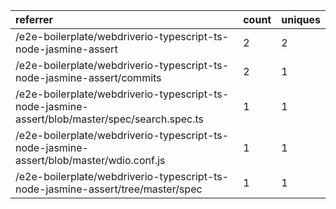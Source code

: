 | referrer                                                                                       | count | uniques |
| :--------------------------------------------------------------------------------------------- | :---- | :------ |
| /e2e-boilerplate/webdriverio-typescript-ts-node-jasmine-assert                                 | 2     | 2       |
| /e2e-boilerplate/webdriverio-typescript-ts-node-jasmine-assert/commits                         | 2     | 1       |
| /e2e-boilerplate/webdriverio-typescript-ts-node-jasmine-assert/blob/master/spec/search.spec.ts | 1     | 1       |
| /e2e-boilerplate/webdriverio-typescript-ts-node-jasmine-assert/blob/master/wdio.conf.js        | 1     | 1       |
| /e2e-boilerplate/webdriverio-typescript-ts-node-jasmine-assert/tree/master/spec                | 1     | 1       |